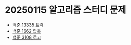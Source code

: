 # 20250115 알고리즘 스터디 문제

- [백준 13335 트럭](https://www.acmicpc.net/problem/13335)
- [백준 1662 압축](https://www.acmicpc.net/problem/1662)
- [백준 3108 로고](https://www.acmicpc.net/problem/3108)
